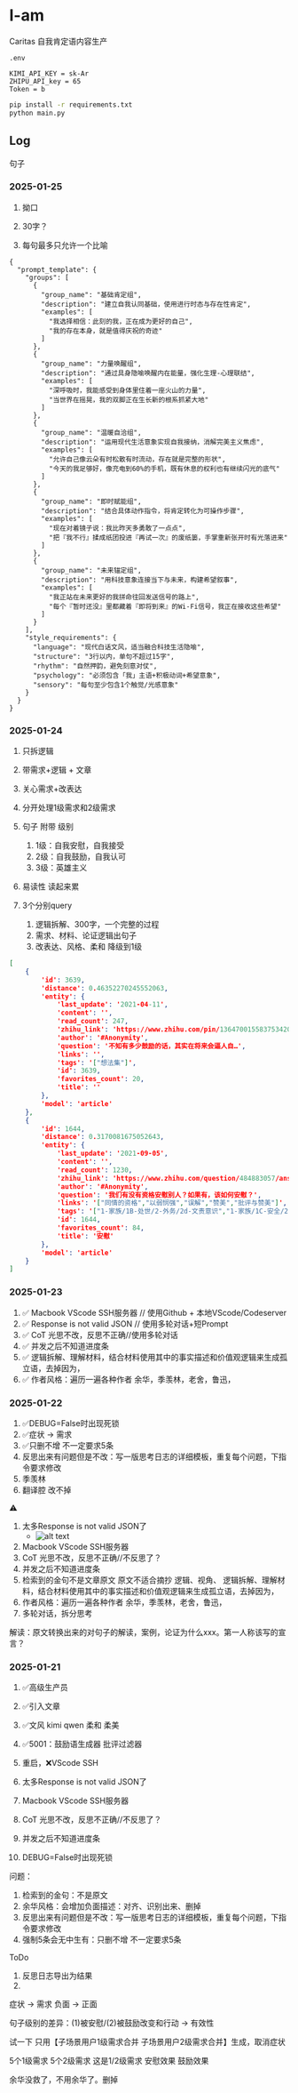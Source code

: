# I-am
Caritas 自我肯定语内容生产

`.env`
```
KIMI_API_KEY = sk-Ar
ZHIPU_API_key = 65
Token = b
```

```bash
pip install -r requirements.txt 
python main.py
```

## Log


句子

### 2025-01-25
1. 拗口 
2. 30字？

1. 每句最多只允许一个比喻



```
{
  "prompt_template": {
    "groups": [
      {
        "group_name": "基础肯定组",
        "description": "建立自我认同基础，使用进行时态与存在性肯定",
        "examples": [
          "我选择相信：此刻的我，正在成为更好的自己",
          "我的存在本身，就是值得庆祝的奇迹"
        ]
      },
      {
        "group_name": "力量唤醒组",
        "description": "通过具身隐喻唤醒内在能量，强化生理-心理联结",
        "examples": [
          "深呼吸时，我能感受到身体里住着一座火山的力量",
          "当世界在摇晃，我的双脚正在生长新的根系抓紧大地"
        ]
      },
      {
        "group_name": "温暖自洽组",
        "description": "运用现代生活意象实现自我接纳，消解完美主义焦虑",
        "examples": [
          "允许自己像云朵有时松散有时流动，存在就是完整的形状",
          "今天的我足够好，像充电到60%的手机，既有休息的权利也有继续闪光的底气"
        ]
      },
      {
        "group_name": "即时赋能组",
        "description": "结合具体动作指令，将肯定转化为可操作步骤",
        "examples": [
          "现在对着镜子说：我比昨天多勇敢了一点点",
          "把『我不行』揉成纸团投进『再试一次』的废纸篓，手掌重新张开时有光落进来"
        ]
      },
      {
        "group_name": "未来锚定组",
        "description": "用科技意象连接当下与未来，构建希望叙事",
        "examples": [
          "我正站在未来更好的我拼命往回发送信号的路上",
          "每个『暂时还没』里都藏着『即将到来』的Wi-Fi信号，我正在接收这些希望"
        ]
      }
    ],
    "style_requirements": {
      "language": "现代白话文风，适当融合科技生活隐喻",
      "structure": "3行以内，单句不超过15字",
      "rhythm": "自然押韵，避免刻意对仗",
      "psychology": "必须包含「我」主语+积极动词+希望意象",
      "sensory": "每句至少包含1个触觉/光感意象"
    }
  }
}
```


### 2025-01-24

1. 只拆逻辑
2. 带需求+逻辑 + 文章
3. 关心需求+改表达

4. 分开处理1级需求和2级需求

5. 句子 附带 级别
    1. 1级：自我安慰，自我接受
    2. 2级：自我鼓励，自我认可
    3. 3级：英雄主义
6. 易读性 读起来累
7. 3个分别query
    1. 逻辑拆解、300字，一个完整的过程
    2. 需求、材料、论证逻辑出句子
    3. 改表达、风格、柔和 降级到1级


```json
[
    {
        'id': 3639, 
        'distance': 0.46352270245552063, 
        'entity': {
            'last_update': '2021-04-11', 
            'content': '', 
            'read_count': 247, 
            'zhihu_link': 'https://www.zhihu.com/pin/1364700155837534208', 
            'author': '#Anonymity', 
            'question': '不知有多少鼓励的话，其实在将来会逼人自…', 
            'links': '', 
            'tags': '["想法集"]', 
            'id': 3639, 
            'favorites_count': 20, 
            'title': ''
        }, 
        'model': 'article'
    }, 
    {
        'id': 1644, 
        'distance': 0.3170081675052643, 
        'entity': {
            'last_update': '2021-09-05', 
            'content': '', 
            'read_count': 1230, 
            'zhihu_link': 'https://www.zhihu.com/question/484883057/answer/2104662616', 
            'author': '#Anonymity', 
            'question': '我们有没有资格安慰别人？如果有，该如何安慰？', 
            'links': '["同情的资格","以弱悯强","误解","赞美","批评与赞美"]', 
            'tags': '["1-家族/1B-处世/2-外务/2d-文责意识","1-家族/1C-安全/2-救助ta人","3-信仰/3A-Caritas/1-爱","1-家族/1E-两性/1-亲密关系/1a-交往准则/社交红线","1-家族/1A-内外/1-内在建设/1f-概念定义","处世"]', 
            'id': 1644, 
            'favorites_count': 84, 
            'title': '安慰'
        }, 
        'model': 'article'
    }
]

```

### 2025-01-23 
1. ✅ Macbook VScode SSH服务器 // 使用Github + 本地VScode/Codeserver
2. ✅ Response is not valid JSON // 使用多轮对话+短Prompt
3. ✅ CoT 光思不改，反思不正确//使用多轮对话
4. ✅ 并发之后不知道进度条
5. ✅ 逻辑拆解、理解材料，结合材料使用其中的事实描述和价值观逻辑来生成孤立语，去掉因为，
6. ✅ 作者风格：遍历一遍各种作者 余华，季羡林，老舍，鲁迅，



### 2025-01-22
1. ✅DEBUG=False时出现死锁
2. ✅症状 -> 需求 
3. ✅只删不增 不一定要求5条
4. 反思出来有问题但是不改：写一版思考日志的详细模板，重复每个问题，下指令要求修改
5. 季羡林
6. 翻译腔 改不掉

⚠️
1. 太多Response is not valid JSON了
    - ![alt text](./Log/image/{21EE2D5A-4CD0-4D35-8A09-D919491056EE}.png)
2. Macbook VScode SSH服务器
3. CoT 光思不改，反思不正确//不反思了？
4. 并发之后不知道进度条
5. 检索到的金句不是文章原文
原文不适合摘抄 逻辑、视角、
逻辑拆解、理解材料，结合材料使用其中的事实描述和价值观逻辑来生成孤立语，去掉因为，
6. 作者风格：遍历一遍各种作者 余华，季羡林，老舍，鲁迅，
7. 多轮对话，拆分思考

解读：原文转换出来的对句子的解读，案例，论证为什么xxx。第一人称该写的宣言？

### 2025-01-21 
1. ✅高级生产员
2. ✅引入文章
3. ✅文风 kimi qwen 柔和 柔美 
4. ✅5001：鼓励语生成器 批评过滤器
5. 重启，❌VScode SSH

1. 太多Response is not valid JSON了
2. Macbook VScode SSH服务器
3. CoT 光思不改，反思不正确//不反思了？
4. 并发之后不知道进度条
5. DEBUG=False时出现死锁

问题：
1. 检索到的金句：不是原文
2. 余华风格：会增加负面描述：对齐、识别出来、删掉
3. 反思出来有问题但是不改：写一版思考日志的详细模板，重复每个问题，下指令要求修改
4. 强制5条会无中生有：只删不增 不一定要求5条

ToDo
1. 反思日志导出为结果
2. 
症状 -> 需求 
负面 -> 正面 

句子级别的差异：(1)被安慰/(2)被鼓励改变和行动 -> 有效性

试一下 只用【子场景用户1级需求合并	子场景用户2级需求合并】生成，取消症状

5个1级需求  5个2级需求  这是1/2级需求
安慰效果    鼓励效果


余华没救了，不用余华了。删掉